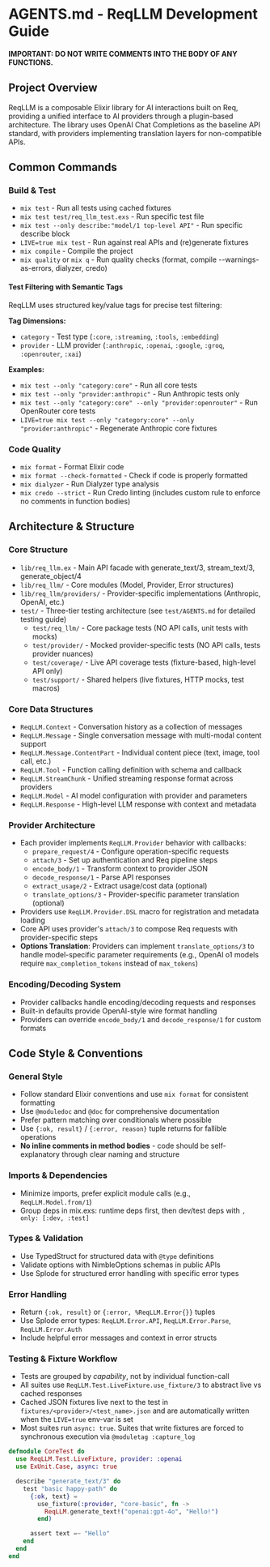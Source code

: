 # AGENTS.md - ReqLLM Development Guide

**IMPORTANT: DO NOT WRITE COMMENTS INTO THE BODY OF ANY FUNCTIONS.**

## Project Overview
ReqLLM is a composable Elixir library for AI interactions built on Req, providing a unified interface to AI providers through a plugin-based architecture. The library uses OpenAI Chat Completions as the baseline API standard, with providers implementing translation layers for non-compatible APIs.

## Common Commands

### Build & Test
- `mix test` - Run all tests using cached fixtures
- `mix test test/req_llm_test.exs` - Run specific test file
- `mix test --only describe:"model/1 top-level API"` - Run specific describe block
- `LIVE=true mix test` - Run against real APIs and (re)generate fixtures
- `mix compile` - Compile the project
- `mix quality` or `mix q` - Run quality checks (format, compile --warnings-as-errors, dialyzer, credo)

#### Test Filtering with Semantic Tags
ReqLLM uses structured key/value tags for precise test filtering:

**Tag Dimensions:**
- `category` - Test type (`:core`, `:streaming`, `:tools`, `:embedding`)
- `provider` - LLM provider (`:anthropic`, `:openai`, `:google`, `:groq`, `:openrouter`, `:xai`)

**Examples:**
- `mix test --only "category:core"` - Run all core tests
- `mix test --only "provider:anthropic"` - Run Anthropic tests only
- `mix test --only "category:core" --only "provider:openrouter"` - Run OpenRouter core tests
- `LIVE=true mix test --only "category:core" --only "provider:anthropic"` - Regenerate Anthropic core fixtures

### Code Quality
- `mix format` - Format Elixir code
- `mix format --check-formatted` - Check if code is properly formatted
- `mix dialyzer` - Run Dialyzer type analysis
- `mix credo --strict` - Run Credo linting (includes custom rule to enforce no comments in function bodies)

## Architecture & Structure

### Core Structure
- `lib/req_llm.ex` - Main API facade with generate_text/3, stream_text/3, generate_object/4
- `lib/req_llm/` - Core modules (Model, Provider, Error structures)
- `lib/req_llm/providers/` - Provider-specific implementations (Anthropic, OpenAI, etc.)
- `test/` - Three-tier testing architecture (see `test/AGENTS.md` for detailed testing guide)
  - `test/req_llm/` - Core package tests (NO API calls, unit tests with mocks)
  - `test/provider/` - Mocked provider-specific tests (NO API calls, tests provider nuances)
  - `test/coverage/` - Live API coverage tests (fixture-based, high-level API only)
  - `test/support/` - Shared helpers (live fixtures, HTTP mocks, test macros)

### Core Data Structures
- `ReqLLM.Context` - Conversation history as a collection of messages
- `ReqLLM.Message` - Single conversation message with multi-modal content support
- `ReqLLM.Message.ContentPart` - Individual content piece (text, image, tool call, etc.)
- `ReqLLM.Tool` - Function calling definition with schema and callback
- `ReqLLM.StreamChunk` - Unified streaming response format across providers
- `ReqLLM.Model` - AI model configuration with provider and parameters
- `ReqLLM.Response` - High-level LLM response with context and metadata

### Provider Architecture
- Each provider implements `ReqLLM.Provider` behavior with callbacks:
  - `prepare_request/4` - Configure operation-specific requests
  - `attach/3` - Set up authentication and Req pipeline steps
  - `encode_body/1` - Transform context to provider JSON
  - `decode_response/1` - Parse API responses
  - `extract_usage/2` - Extract usage/cost data (optional)
  - `translate_options/3` - Provider-specific parameter translation (optional)
- Providers use `ReqLLM.Provider.DSL` macro for registration and metadata loading
- Core API uses provider's `attach/3` to compose Req requests with provider-specific steps
- **Options Translation**: Providers can implement `translate_options/3` to handle model-specific parameter requirements (e.g., OpenAI o1 models require `max_completion_tokens` instead of `max_tokens`)

### Encoding/Decoding System
- Provider callbacks handle encoding/decoding requests and responses
- Built-in defaults provide OpenAI-style wire format handling
- Providers can override `encode_body/1` and `decode_response/1` for custom formats

## Code Style & Conventions

### General Style
- Follow standard Elixir conventions and use `mix format` for consistent formatting
- Use `@moduledoc` and `@doc` for comprehensive documentation
- Prefer pattern matching over conditionals where possible
- Use `{:ok, result}` / `{:error, reason}` tuple returns for fallible operations
- **No inline comments in method bodies** - code should be self-explanatory through clear naming and structure

### Imports & Dependencies
- Minimize imports, prefer explicit module calls (e.g., `ReqLLM.Model.from/1`)
- Group deps in mix.exs: runtime deps first, then dev/test deps with `, only: [:dev, :test]`

### Types & Validation
- Use TypedStruct for structured data with `@type` definitions
- Validate options with NimbleOptions schemas in public APIs
- Use Splode for structured error handling with specific error types

### Error Handling
- Return `{:ok, result}` or `{:error, %ReqLLM.Error{}}` tuples
- Use Splode error types: `ReqLLM.Error.API`, `ReqLLM.Error.Parse`, `ReqLLM.Error.Auth`
- Include helpful error messages and context in error structs

### Testing & Fixture Workflow
- Tests are grouped by *capability*, not by individual function-call
- All suites use `ReqLLM.Test.LiveFixture.use_fixture/3` to abstract live vs cached responses
- Cached JSON fixtures live next to the test in `fixtures/<provider>/<test_name>.json` and are automatically written when the `LIVE=true` env-var is set
- Most suites run `async: true`. Suites that write fixtures are forced to synchronous execution via `@moduletag :capture_log`

```elixir
defmodule CoreTest do
  use ReqLLM.Test.LiveFixture, provider: :openai
  use ExUnit.Case, async: true

  describe "generate_text/3" do
    test "basic happy-path" do
      {:ok, text} =
        use_fixture(:provider, "core-basic", fn ->
          ReqLLM.generate_text!("openai:gpt-4o", "Hello!")
        end)

      assert text =~ "Hello"
    end
  end
end
```
